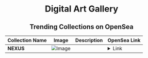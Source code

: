 <div align="center">

# Digital Art Gallery

## Trending Collections on OpenSea

| Collection Name                       | Image                                                                                     | Description                       | OpenSea Link                                                                                          |
|---------------------------------------|-------------------------------------------------------------------------------------------|-----------------------------------|--------------------------------------------------------------------------------------------------------|
| **NEXUS** | ![Image](https://i.seadn.io/s/raw/files/219def7d4eef6f85d58170e4a96c51e7.png?w=500&auto=format?w=200&auto=format) |  | <details><summary>Link</summary>[NEXUS](https://opensea.io/collection/nexus-55)</details> |

</div>